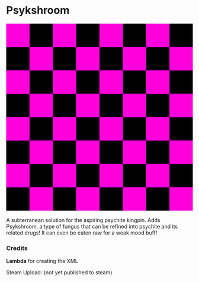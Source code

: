# Psykshroom
![plot](./About/Preview.png)

A subterranean solution for the aspiring psychite kingpin. Adds Psykshroom, a type of fungus that can be refined into psychite and its related drugs! It can even be eaten raw for a weak mood buff!

### Credits
**Lambda** for creating the XML

Steam Upload: (not yet published to steam)
